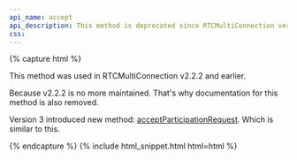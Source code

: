 ```yaml
---
api_name: accept
api_description: This method is deprecated since RTCMultiConnection version 3
css: 
---
```


{% capture html %}

<section>
    <p>This method was used in RTCMultiConnection v2.2.2 and earlier.</p>
    <p>Because v2.2.2 is no more maintained. That's why documentation for this method is also removed.</p>
    <p>Version 3 introduced new method: <a href="/docs/acceptParticipationRequest/" class="code">acceptParticipationRequest</a>. Which is similar to this.</p>
</section>

{% endcapture %}
{% include html_snippet.html html=html %}
